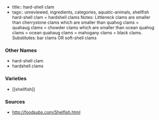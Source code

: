 - title:: hard-shell clam
- tags:: unreviewed, ingredients, categories, aquatic-animals, shellfish
hard-shell clam = hardshell clams Notes: Littleneck clams are smaller than cherrystone clams which are smaller than quahog clams = quahaug clams = chowder clams which are smaller than ocean quahog clams = ocean quahaug clams = mahogany clams = black clams. Substitutes: bar clams OR soft-shell clams

### Other Names

* hard-shell clam
* hardshell clams

### Varieties

* [[shellfish]]

### Sources
* http://foodsubs.com/Shelfish.html
